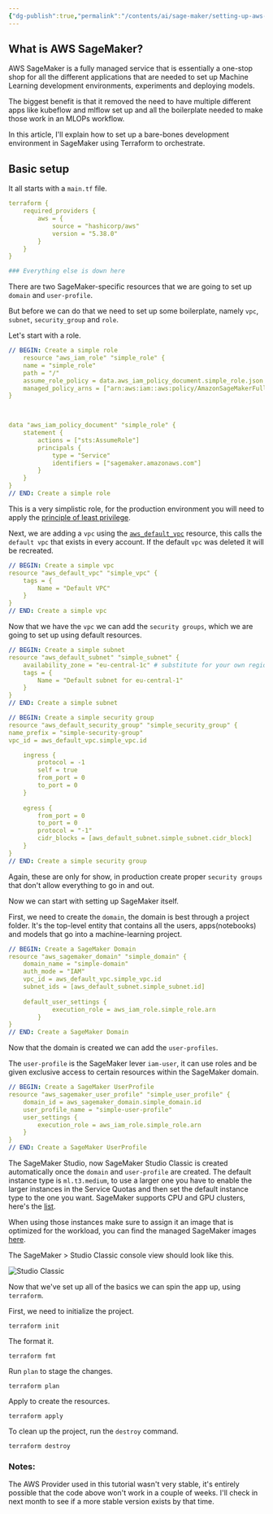 ```yaml
---
{"dg-publish":true,"permalink":"/contents/ai/sage-maker/setting-up-aws-sage-maker-with-terraform/","tags":["AI/ML","IaC","MLOps","Terraform","AWS","SageMaker"],"created":"2024-06-07T17:41:41.641+02:00","updated":"2024-06-07T17:41:41.642+02:00"}
---
```



## What is AWS SageMaker?

AWS SageMaker is a fully managed service that is essentially a one-stop shop for all the different applications that are needed to set up Machine Learning development environments, experiments and deploying models. 

The biggest benefit is that it removed the need to have multiple different apps like kubeflow and mlflow set up and all the boilerplate needed to make those work in an MLOPs workflow. 

In this article, I'll explain how to set up a bare-bones development environment in SageMaker using Terraform to orchestrate. 

## Basic setup

It all starts with a `main.tf` file. 

```yaml
terraform {
	required_providers {
		aws = {
			source = "hashicorp/aws"
			version = "5.38.0"
		}
	}
}

### Everything else is down here
```

There are two SageMaker-specific resources that we are going to set up `domain` and `user-profile`.

But before we can do that we need to set up some boilerplate, namely `vpc`, `subnet`, `security_group` and `role`. 

Let's start with a role.
```yaml
// BEGIN: Create a simple role
	resource "aws_iam_role" "simple_role" {
	name = "simple_role"
	path = "/"
	assume_role_policy = data.aws_iam_policy_document.simple_role.json
	managed_policy_arns = ["arn:aws:iam::aws:policy/AmazonSageMakerFullAccess"]
}

  

data "aws_iam_policy_document" "simple_role" {
	statement {
		actions = ["sts:AssumeRole"]
		principals {
			type = "Service"
			identifiers = ["sagemaker.amazonaws.com"]
		}
	}
}
// END: Create a simple role
```

This is a very simplistic role, for the production environment you will need to apply the [principle of least privilege](https://en.wikipedia.org/wiki/Principle_of_least_privilege).

Next, we are adding a `vpc` using the [`aws_default_vpc`](https://registry.terraform.io/providers/hashicorp/aws/latest/docs/resources/default_vpc) resource, this calls the `default vpc` that exists in every account. If the default `vpc` was deleted it will be recreated. 

```yaml
// BEGIN: Create a simple vpc
resource "aws_default_vpc" "simple_vpc" {
	tags = {
		Name = "Default VPC"
	}
}
// END: Create a simple vpc
```

Now that we have the `vpc` we can add the `security groups`, which we are going to set up using default resources. 
```yaml
// BEGIN: Create a simple subnet
resource "aws_default_subnet" "simple_subnet" {
	availability_zone = "eu-central-1c" # substitute for your own region
	tags = {
		Name = "Default subnet for eu-central-1"
	}
}
// END: Create a simple subnet

// BEGIN: Create a simple security group
resource "aws_default_security_group" "simple_security_group" {
name_prefix = "simple-security-group"
vpc_id = aws_default_vpc.simple_vpc.id

	ingress {
		protocol = -1
		self = true
		from_port = 0
		to_port = 0
	}
	
	egress {
		from_port = 0
		to_port = 0
		protocol = "-1"
		cidr_blocks = [aws_default_subnet.simple_subnet.cidr_block]
	}
}
// END: Create a simple security group
```

Again, these are only for show, in production create proper `security groups` that don't allow everything to go in and out. 

Now we can start with setting up SageMaker itself. 

First, we need to create the `domain`, the domain is best through a project folder. It's the top-level entity that contains all the users, apps(notebooks) and models that go into a machine-learning project. 

```yaml
// BEGIN: Create a SageMaker Domain
resource "aws_sagemaker_domain" "simple_domain" {
	domain_name = "simple-domain"
	auth_mode = "IAM"
	vpc_id = aws_default_vpc.simple_vpc.id
	subnet_ids = [aws_default_subnet.simple_subnet.id]
	
	default_user_settings {
			execution_role = aws_iam_role.simple_role.arn
		}
}
// END: Create a SageMaker Domain
```

Now that the domain is created we can add the `user-profiles`.

The `user-profile` is the SageMaker lever `iam-user`, it can use roles and be given exclusive access to certain resources within the SageMaker domain. 

```yaml
// BEGIN: Create a SageMaker UserProfile
resource "aws_sagemaker_user_profile" "simple_user_profile" {
	domain_id = aws_sagemaker_domain.simple_domain.id
	user_profile_name = "simple-user-profile"
	user_settings {
		execution_role = aws_iam_role.simple_role.arn
	}
}
// END: Create a SageMaker UserProfile
```

The SageMaker Studio, now SageMaker Studio Classic is created automatically once the `domain` and `user-profile` are created. The default instance type is `ml.t3.medium`, to use a larger one you have to enable the larger instances in the Service Quotas and then set the default instance type to the one you want. SageMaker supports CPU and GPU clusters, here's the [list](https://docs.aws.amazon.com/sagemaker/latest/dg/notebooks-available-instance-types.html). 

When using those instances make sure to assign it an image that is optimized for the workload, you can find the managed SageMaker images [here](https://docs.aws.amazon.com/sagemaker/latest/dg/notebooks-available-images.html#notebooks-available-images-arn).


The SageMaker > Studio Classic console view should look like this. 

![Studio Classic](https://i.imgur.com/GbXZjgT.jpeg)




Now that we've set up all of the basics we can spin the app up, using `terraform`.

First, we need to initialize the project.
```Shell
terraform init
```

The format it.
```Shell
terraform fmt
```

Run `plan` to stage the changes. 
```Shell
terraform plan
```

Apply to create the resources. 
```Shell
terraform apply
```

To clean up the project, run the `destroy` command.

```Shell
terraform destroy
```


### Notes:

The AWS Provider used in this tutorial wasn't very stable, it's entirely possible that the code above won't work in a couple of weeks. 
I'll check in next month to see if a more stable version exists by that time. 
